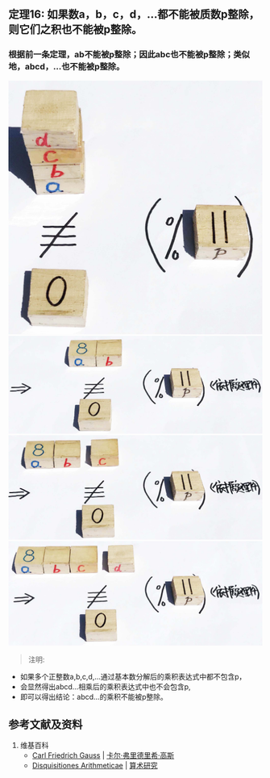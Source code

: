 ## 定理16: 如果数a，b，c，d，…都不能被质数p整除，则它们之积也不能被p整除。 
### 根据前一条定理，ab不能被p整除；因此abc也不能被p整除；类似地，abcd，…也不能被p整除。
![](/images/数论/高斯的算术研究中典型的推演实验/章2/定理15/15-1.jpg)
![](/images/数论/高斯的算术研究中典型的推演实验/章2/定理15/15-2.jpg)
![](/images/数论/高斯的算术研究中典型的推演实验/章2/定理15/15-3.jpg)
![](/images/数论/高斯的算术研究中典型的推演实验/章2/定理15/15-4.jpg)

> 注明:
>  
- 如果多个正整数a,b,c,d,...通过基本数分解后的乘积表达式中都不包含p，
- 会显然得出abcd...相乘后的乘积表达式中也不会包含p, 
- 即可以得出结论：abcd...的乘积不能被p整除。

## 参考文献及资料

1. 维基百科
	- [Carl Friedrich Gauss](https://en.wikipedia.org/wiki/Carl_Friedrich_Gauss) | [卡尔·弗里德里希·高斯](https://zh.wikipedia.org/wiki/%E5%8D%A1%E7%88%BE%C2%B7%E5%BC%97%E9%87%8C%E5%BE%B7%E9%87%8C%E5%B8%8C%C2%B7%E9%AB%98%E6%96%AF) 
	- [Disquisitiones Arithmeticae](https://en.wikipedia.org/wiki/Disquisitiones_Arithmeticae) | [算术研究](https://zh.wikipedia.org/wiki/算术研究) 




